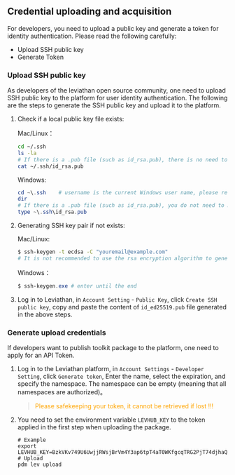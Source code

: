 ## Credential uploading and acquisition

For developers, you need to upload a public key and generate a token for identity authentication. Please read the following carefully:

* Upload SSH public key
* Generate Token


### Upload SSH public key

As developers of the leviathan open source community, one need to upload SSH public key to the platform for user identity authentication. The following are the steps to generate the SSH public key and upload it to the platform.

1. Check if a local public key file exists:

   Mac/Linux：

   ```bash
   cd ~/.ssh
   ls -la
   # If there is a .pub file (such as id_rsa.pub), there is no need to generate the SSH public key again.
   cat ~/.ssh/id_rsa.pub
   ```

   Windows:

   ```powershell
   cd ~\.ssh	# username is the current Windows user name, please refer to Leviathan Documentation.
   dir
   # If there is a .pub file (such as id_rsa.pub), you do not need to make the SSH public key again.
   type ~\.ssh\id_rsa.pub
   ```

2. Generating SSH key pair if not exists:

   Mac/Linux:

   ```bash
   $ ssh-keygen -t ecdsa -C "youremail@example.com"
   # It is not recommended to use the rsa encryption algorithm to generate a key pair, ecdsa is more secure and is supported by the new version of OpenSSL.
   ```

   Windows：

   ```powershell
   $ ssh-keygen.exe # enter until the end
   ```



3. Log in to Leviathan, in `Account Setting` - `Public Key`, click `Create SSH public key`, copy and paste the content of `id_ed25519.pub` file generated in the above steps.



### Generate upload credentials

If developers want to publish toolkit package to the platform, one need to apply for an API Token.

1. Log in to the Leviathan platform, in `Account Settings` - `Developer Setting`, click `Generate token`, Enter the name, select the expiration, and specify the namespace. The namespace can be empty (meaning that all namespaces are authorized)。
    > <font color="orange">Please safekeeping your token, it cannot be retrieved if lost !!!</font>
2. You need to set the environment variable `LEVHUB_KEY` to the token applied in the first step when uploading the package.
    ```shell
    # Example
    export LEVHUB_KEY=BzkVKv749U6UwjjRWsjBrVm4Y3ap6tpT4aT0WKfgcqTRG2PjT74djhaQV9AMDvjqQro25GgJ
    # Upload
    pdm lev upload
    ```